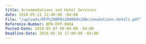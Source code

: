 ```yaml
---
title: Accommodations and Hotel Services
date: 2018-05-21 12:40:00 -04:00
File: "/uploads/RFP%20BPA%200004%20Accomodations.Hotels.pdf"
Reference-Number: BPA-RFP-0004
Posted-Date: 2018-05-07 00:00:00 -04:00
Deadline-Date: 2018-05-18 17:00:00 -04:00
---
```


